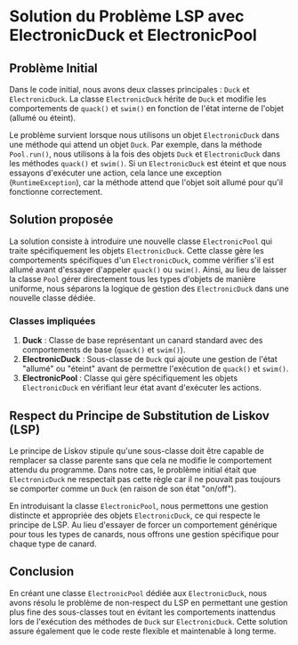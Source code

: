 
# Solution du Problème LSP avec ElectronicDuck et ElectronicPool

## Problème Initial

Dans le code initial, nous avons deux classes principales : `Duck` et `ElectronicDuck`. La classe `ElectronicDuck` hérite de `Duck` et modifie les comportements de `quack()` et `swim()` en fonction de l'état interne de l'objet (allumé ou éteint).

Le problème survient lorsque nous utilisons un objet `ElectronicDuck` dans une méthode qui attend un objet `Duck`. Par exemple, dans la méthode `Pool.run()`, nous utilisons à la fois des objets `Duck` et `ElectronicDuck` dans les méthodes `quack()` et `swim()`. Si un `ElectronicDuck` est éteint et que nous essayons d'exécuter une action, cela lance une exception (`RuntimeException`), car la méthode attend que l'objet soit allumé pour qu'il fonctionne correctement.

## Solution proposée

La solution consiste à introduire une nouvelle classe `ElectronicPool` qui traite spécifiquement les objets `ElectronicDuck`. Cette classe gère les comportements spécifiques d'un `ElectronicDuck`, comme vérifier s'il est allumé avant d'essayer d'appeler `quack()` ou `swim()`. Ainsi, au lieu de laisser la classe `Pool` gérer directement tous les types d'objets de manière uniforme, nous séparons la logique de gestion des `ElectronicDuck` dans une nouvelle classe dédiée.

### Classes impliquées

1. **Duck** : Classe de base représentant un canard standard avec des comportements de base (`quack()` et `swim()`).
2. **ElectronicDuck** : Sous-classe de `Duck` qui ajoute une gestion de l'état "allumé" ou "éteint" avant de permettre l'exécution de `quack()` et `swim()`.
3. **ElectronicPool** : Classe qui gère spécifiquement les objets `ElectronicDuck` en vérifiant leur état avant d'exécuter les actions.

## Respect du Principe de Substitution de Liskov (LSP)

Le principe de Liskov stipule qu'une sous-classe doit être capable de remplacer sa classe parente sans que cela ne modifie le comportement attendu du programme. Dans notre cas, le problème initial était que `ElectronicDuck` ne respectait pas cette règle car il ne pouvait pas toujours se comporter comme un `Duck` (en raison de son état "on/off").

En introduisant la classe `ElectronicPool`, nous permettons une gestion distincte et appropriée des objets `ElectronicDuck`, ce qui respecte le principe de LSP. Au lieu d'essayer de forcer un comportement générique pour tous les types de canards, nous offrons une gestion spécifique pour chaque type de canard.


## Conclusion

En créant une classe `ElectronicPool` dédiée aux `ElectronicDuck`, nous avons résolu le problème de non-respect du LSP en permettant une gestion plus fine des sous-classes tout en évitant les comportements inattendus lors de l'exécution des méthodes de `Duck` sur `ElectronicDuck`. Cette solution assure également que le code reste flexible et maintenable à long terme.
